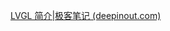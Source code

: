 [LVGL 简介|极客笔记 (deepinout.com)](https://deepinout.com/lvgl-tutorials/lvgl-getting-started/lvgl-intro.html)

